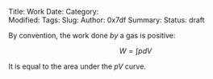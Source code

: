 Title: Work
Date: 
Category:  
Modified: 
Tags: 
Slug: 
Author: 0x7df
Summary: 
Status: draft

By convention, the work done _by_ a gas is positive:

$$ W = \int p dV $$

It is equal to the area under the $pV$ curve.
